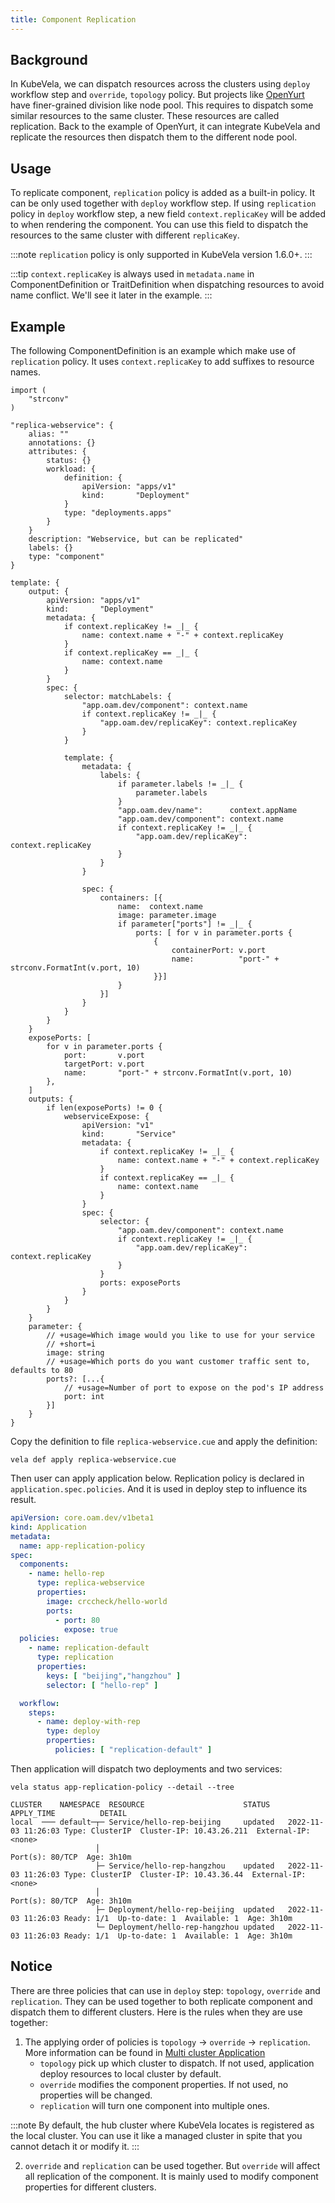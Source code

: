 ```yaml
---
title: Component Replication
---
```


## Background

In KubeVela, we can dispatch resources across the clusters using `deploy` workflow step and `override`, `topology`
policy.
But projects like [OpenYurt](https://openyurt.io) have finer-grained division like node pool. This requires to dispatch
some similar resources to the same cluster.
These resources are called replication. Back to the example of OpenYurt, it can integrate KubeVela and replicate the
resources then dispatch them to the different node pool.

## Usage

To replicate component, `replication` policy is added as a built-in policy. It can be only used together with `deploy`
workflow step.
If using `replication` policy in `deploy` workflow step, a new field `context.replicaKey` will be added to when
rendering the component. You can use this field to dispatch the resources to the same cluster with
different `replicaKey`.

:::note
`replication` policy is only supported in KubeVela version 1.6.0+.
:::

:::tip
`context.replicaKey` is always used in `metadata.name` in ComponentDefinition or TraitDefinition when dispatching
resources to avoid name conflict. We'll see it later in the example.
:::

## Example

The following ComponentDefinition is an example which make use of `replication` policy. It uses `context.replicaKey` to
add suffixes to resource names.

```cue
import (
	"strconv"
)

"replica-webservice": {
	alias: ""
	annotations: {}
	attributes: {
		status: {}
		workload: {
			definition: {
				apiVersion: "apps/v1"
				kind:       "Deployment"
			}
			type: "deployments.apps"
		}
	}
	description: "Webservice, but can be replicated"
	labels: {}
	type: "component"
}

template: {
	output: {
		apiVersion: "apps/v1"
		kind:       "Deployment"
		metadata: {
			if context.replicaKey != _|_ {
				name: context.name + "-" + context.replicaKey
			}
			if context.replicaKey == _|_ {
				name: context.name
			}
		}
		spec: {
			selector: matchLabels: {
				"app.oam.dev/component": context.name
				if context.replicaKey != _|_ {
					"app.oam.dev/replicaKey": context.replicaKey
				}
			}

			template: {
				metadata: {
					labels: {
						if parameter.labels != _|_ {
							parameter.labels
						}
						"app.oam.dev/name":      context.appName
						"app.oam.dev/component": context.name
						if context.replicaKey != _|_ {
							"app.oam.dev/replicaKey": context.replicaKey
						}
					}
				}

				spec: {
					containers: [{
						name:  context.name
						image: parameter.image
						if parameter["ports"] != _|_ {
							ports: [ for v in parameter.ports {
								{
									containerPort: v.port
									name:          "port-" + strconv.FormatInt(v.port, 10)
								}}]
						}
					}]
				}
			}
		}
	}
	exposePorts: [
		for v in parameter.ports {
			port:       v.port
			targetPort: v.port
			name:       "port-" + strconv.FormatInt(v.port, 10)
		},
	]
	outputs: {
		if len(exposePorts) != 0 {
			webserviceExpose: {
				apiVersion: "v1"
				kind:       "Service"
				metadata: {
					if context.replicaKey != _|_ {
						name: context.name + "-" + context.replicaKey
					}
					if context.replicaKey == _|_ {
						name: context.name
					}
				}
				spec: {
					selector: {
						"app.oam.dev/component": context.name
						if context.replicaKey != _|_ {
							"app.oam.dev/replicaKey": context.replicaKey
						}
					}
					ports: exposePorts
				}
			}
		}
	}
	parameter: {
		// +usage=Which image would you like to use for your service
		// +short=i
		image: string
		// +usage=Which ports do you want customer traffic sent to, defaults to 80
		ports?: [...{
			// +usage=Number of port to expose on the pod's IP address
			port: int
		}]
	}
}
```

Copy the definition to file `replica-webservice.cue` and apply the definition:

```shell
vela def apply replica-webservice.cue
```

Then user can apply application below. Replication policy is declared in `application.spec.policies`. And it is used in
deploy step to influence its result.

```yaml
apiVersion: core.oam.dev/v1beta1
kind: Application
metadata:
  name: app-replication-policy
spec:
  components:
    - name: hello-rep
      type: replica-webservice
      properties:
        image: crccheck/hello-world
        ports:
          - port: 80
            expose: true
  policies:
    - name: replication-default
      type: replication
      properties:
        keys: [ "beijing","hangzhou" ]
        selector: [ "hello-rep" ]

  workflow:
    steps:
      - name: deploy-with-rep
        type: deploy
        properties:
          policies: [ "replication-default" ]
```

Then application will dispatch two deployments and two services:

```shell
vela status app-replication-policy --detail --tree
```

```shell
CLUSTER    NAMESPACE  RESOURCE                      STATUS    APPLY_TIME          DETAIL
local  ─── default─┬─ Service/hello-rep-beijing     updated   2022-11-03 11:26:03 Type: ClusterIP  Cluster-IP: 10.43.26.211  External-IP: <none>
                   │                                                              Port(s): 80/TCP  Age: 3h10m
                   ├─ Service/hello-rep-hangzhou    updated   2022-11-03 11:26:03 Type: ClusterIP  Cluster-IP: 10.43.36.44  External-IP: <none>
                   │                                                              Port(s): 80/TCP  Age: 3h10m
                   ├─ Deployment/hello-rep-beijing  updated   2022-11-03 11:26:03 Ready: 1/1  Up-to-date: 1  Available: 1  Age: 3h10m
                   └─ Deployment/hello-rep-hangzhou updated   2022-11-03 11:26:03 Ready: 1/1  Up-to-date: 1  Available: 1  Age: 3h10m
```

## Notice

There are three policies that can use in `deploy` step: `topology`, `override` and `replication`. They can be used
together to both replicate component and dispatch them to different clusters. Here is the rules when they are use
together:

1. The applying order of policies is `topology` -> `override` -> `replication`. More information can be found
   in [Multi cluster Application](../../case-studies/multi-cluster.md)
    - `topology` pick up which cluster to dispatch. If not used, application deploy resources to local cluster by
      default.
    - `override` modifies the component properties. If not used, no properties will be changed.
    - `replication` will turn one component into multiple ones.

:::note
By default, the hub cluster where KubeVela locates is registered as the local cluster. You can use it like a managed
cluster in spite that you cannot detach it or modify it.
:::

2. `override` and `replication` can be used together. But `override` will affect all replication of the component. It is
   mainly used to modify component properties for different clusters.

